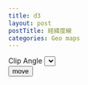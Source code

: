 ```yaml
---
title: d3
layout: post
postTitle: 経緯度線 
categories: Geo maps
---
```

<div class="row">
  <div class="col-sm-9">
    <div id="svg"></div>
  </div>
  <div class="col-sm-3">
    <span class="label label-info">Clip Angle</span>
    <select data-bind="options: clipAngle,
                      value: selectedClipAngle,
                      valueAllowUnset: true">
    </select>

  </div>
</div>
<button id="run" class="btn btn-info" data-bind="click:move">move</button>




<script src="http://d3js.org/d3.v3.min.js"></script>
<script src="http://d3js.org/queue.v1.min.js"></script>
<script src="http://d3js.org/topojson.v0.min.js"></script>
<script src="{{site.url}}/js/knockout-3.1.0.js" charset="utf-8"></script>
<script type="text/javascript">
/**
  ApplicationViewModel
**/
function AppViewModel() {

  // knockout select 
  clipAngle = [90,180];
  selectedClipAngle = ko.observable(90);

  color = d3.scale.category20c();

  var width = 900,
     height = 700,
       sens = 0.25;

  var svg = d3.select("#svg").append("svg")
        .attr("width", width)
        .attr("height", height);

   var g = svg.append("g");
   var graticules =g.append("g")
   var countryGroup = g.append("g");


    var projection;
    var path;

    // 経緯度線の描画  
    var graticule = d3.geo.graticule();


  c_clipAngle = ko.computed(function() {

    projection = d3.geo.orthographic()
              .scale(350) 
              .translate([width / 2, height / 2])
              .clipAngle(selectedClipAngle());
    
    path = d3.geo.path()
                   .projection(projection); 

    g.selectAll("path").remove();

    graticules//.selectAll(".graticule")
     //    .data(graticule.lines())
     //    .enter()
         .append("path")
         .datum(graticule)
         .attr("class", "graticule")
         .attr("d", path)
          .attr("stroke","red")
         .attr("stroke-width","1px");
         //.call(drag);

  d3.json("{{site.url}}/assets/json/countries.topojson", function(error, world) {
 
      // 国の情報を取り出す
      var countries = topojson.object(world, world.objects.world).geometries;
      countryGroup.selectAll("path")
          .data(countries)
        .enter().append("path")
          .attr("d", path)
          .attr("class","country")
          .attr("id", function(d,i){return "country" +i ;})
          .style("fill",function(d,i){
            return (selectedClipAngle()==90) ? "#ddd":color(i%20);})
          .call(drag)
          .on("mouseover",function(d,i){mouseOver(i)})
          .on("mouseout",function(d,i){mouseOut(i)});
         // 境界線を描画   
      countryGroup.append("path")
        .datum(topojson.mesh(world, world.objects.world, function(a, b) { return a !== b; }))
        .attr("d", path)
        .attr("class", "boundary")
        .style("fill", "none")
        .attr("stroke", "#777")
        .attr("stroke-dasharray", "2,2")
        .attr("stroke-linejoin", "round");  
           
  });

    //g.selectAll("path").attr("d", path);
  }, this);
    

  var drag = d3.behavior.drag()
        .origin(function() { 
           var r = projection.rotate();
           return {x: r[0] / sens, y: -r[1] / sens}; })
        .on("drag", function() {
            var rotate = projection.rotate();
            projection.rotate([d3.event.x * sens, -d3.event.y * sens, rotate[2]]);

            countryGroup.selectAll("path").attr("d", path);
            graticules.selectAll("path").attr("d", path);


          }); 

  function transition() {
      d3.transition()
      .duration(2500)
      .tween("rotate", function() {
        var r = d3.interpolate(projection.rotate(), [-p[0], -p[1]]);
        return function(t) {
          projection.rotate(r(t));
 
        };
      })
  };  

  function mouseOver(id){
    var el = "#country" + id;
    d3.select(el).style("fill","red");
  }
  function mouseOut(id){
    var el = "#country" + id;
    d3.select(el).style("fill",
      function(){return (selectedClipAngle()==90) ? "#ddd":color(id%20);});
  }

  this.move = function(){

  }
};

// Activates knockout.js
ko.applyBindings(new AppViewModel());


</script>
